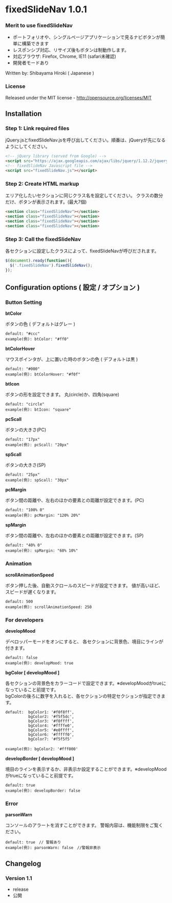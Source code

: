 
# fixedSlideNav 1.0.1

### Merit to use fixedSlideNav
* ポートフォリオや、シングルページアプリケーションで見るナビボタンが簡単に構築できます
* レスポンシブ対応、リサイズ後もボタンは制動作します。
* 対応ブラウザ: Firefox, Chrome, IE11 (safari未確認)
* 開発者モードあり

Written by: Shibayama Hiroki ( Japanese )

### License
Released under the MIT license - http://opensource.org/licenses/MIT

## Installation

### Step 1: Link required files

jQuery.jsとfixedSlideNav.jsを呼び出してください。順番は、jQueryが先になるようにしてください。
```html
<!-- jQuery library (served from Google) -->
<script src="https://ajax.googleapis.com/ajax/libs/jquery/1.12.2/jquery.min.js"></script>
<!-- fixedSlideNav Javascript file -->
<script src="fixedSlideNav.js"></script>
```
### Step 2: Create HTML markup

エリア化したいセクションに同じクラス名を設定してください。
クラスの数分だけ、ボタンが表示されます。(最大7個)
```html
<section class="fixedSlideNav"></section>
<section class="fixedSlideNav"></section>
<section class="fixedSlideNav"></section>
<section class="fixedSlideNav"></section>
```

### Step 3: Call the fixedSlideNav

各セクションに設定したクラスによって、fixedSlideNavが呼びだされます。

```javascript
$(document).ready(function(){
  $('.fixedSlideNav').fixedSlideNav();
});
```

## Configuration options ( 設定 / オプション )

### Button Setting

**btColor**

ボタンの色 ( デフォルトはグレー )
```
default: "#ccc"
example(例): btColor: "#ff0"
```

**btColorHover**

マウスポインタが、上に置いた時のボタンの色 ( デフォルトは黒 )
```
default: "#000"
example(例): btColorHover: "#f0f"
```

**btIcon**

ボタンの形を設定できます。
丸(circle)か、四角(square)
```
default: "circle"
example(例): btIcon: "square"
```

**pcScall**

ボタンの大きさ(PC)
```
default: "17px"
example(例): pcScall: "20px"
```

**spScall**

ボタンの大きさ(SP)
```
default: "25px"
example(例): spScall: "30px"
```

**pcMargin**

ボタン間の距離や、左右のほかの要素との距離が設定できます。(PC)
```
default: "100% 0"
example(例): pcMargin: "120% 20%"
```

**spMargin**

ボタン間の距離や、左右のほかの要素との距離が設定できます。(SP)
```
default: "40% 0"
example(例): spMargin: "60% 10%"
```

### Animation

**scrollAnimationSpeed**

ボタン押した後、自動スクロールのスピードが設定できます。
値が高いほど、スピードが遅くなります。
```
default: 500
example(例): scrollAnimationSpeed: 250
```

### For developers

**developMood**

デベロッパーモードをオンにすると、
各セクションに背景色、境目にラインが付きます。
```
default: false
example(例): developMood: true
```

**bgColor [ developMood ]**

各セクションの背景色をカラーコードで設定できます。※developMoodがtrueになっていること前提です。  
bgColorの後ろに数字を入れると、各セクションの特定セクションが指定できます。
```
default:  bgColor1: '#f0f8ff',
          bgColor2: '#f5f5dc',
          bgColor3: '#f0ffff',
          bgColor4: '#ffffe0',
          bgColor5: '#e0ffff',
          bgColor6: '#fffff0',
          bgColor7: '#f5f5f5'
          
example(例): bgColor2: '#fff000'
```

**developBorder [ developMood ]**

境目のラインを表示するか、非表示か設定することができます。※developMoodがtrueになっていること前提です。
```
default: true
example(例): developBorder: false
```

### Error

**parsonWarn**

コンソールのアラートを消すことができます。
警報内容は、機能制限をご覧ください。
```
default: true　// 警報あり
example(例): parsonWarn: false　//警報非表示
```

## Changelog

### Version 1.1
* release
* 公開




